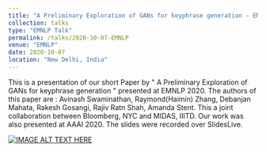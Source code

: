 ```yaml
---
title: "A Preliminary Exploration of GANs for keyphrase generation - EMNLP 2020 short paper"
collection: talks
type: "EMNLP Talk"
permalink: /talks/2020-10-07-EMNLP
venue: "EMNLP"
date: 2020-10-07
location: "New Delhi, India"
---
```


This is a presentation of our short Paper by " A Preliminary Exploration of GANs for keyphrase generation " presented at EMNLP 2020. The authors of this paper are :   Avinash Swaminathan, Raymond(Haimin) Zhang, Debanjan Mahata, Rakesh Gosangi, Rajiv Ratn Shah, Amanda Stent. This a joint collaboration between Bloomberg, NYC and MIDAS, IIITD. Our work was also presented at AAAI 2020. The slides were recorded over SlidesLive.

[![IMAGE ALT TEXT HERE](https://img.youtube.com/vi/XvSGcSh37sg/0.jpg)](https://slideslive.com/38939201/a-preliminary-exploration-of-gans-for-keyphrase-generation)

